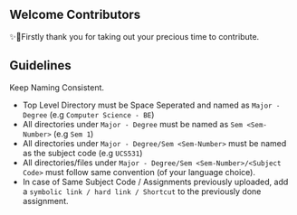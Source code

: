 ## Welcome Contributors

✨🎉Firstly thank you for taking out your precious time to contribute.

## Guidelines
Keep Naming Consistent.
* Top Level Directory must be Space Seperated and named as `Major - Degree` (e.g `Computer Science - BE`)
* All directories under `Major - Degree` must be named as `Sem <Sem-Number>` (e.g `Sem 1`)
* All directories under `Major - Degree/Sem <Sem-Number>` must be named as the subject code (e.g `UCS531`)
* All directories/files under `Major - Degree/Sem <Sem-Number>/<Subject Code>` must follow same convention (of your language choice).
* In case of Same Subject Code / Assignments previously uploaded, add a `symbolic link / hard link / Shortcut` to the previously done assignment.
